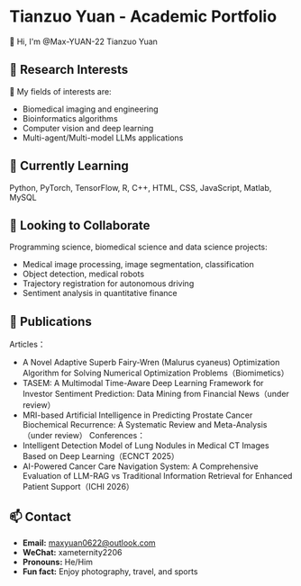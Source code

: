 # Tianzuo Yuan - Academic Portfolio
👋 Hi, I'm @Max-YUAN-22 Tianzuo Yuan
## 🔬 Research Interests
👀 My fields of interests are:
- Biomedical imaging and engineering
- Bioinformatics algorithms
- Computer vision and deep learning
- Multi-agent/Multi-model LLMs applications
## 🌱 Currently Learning
Python, PyTorch, TensorFlow, R, C++, HTML, CSS, JavaScript, Matlab, MySQL
## 💞️ Looking to Collaborate
Programming science, biomedical science and data science projects:
- Medical image processing, image segmentation, classification
- Object detection, medical robots
- Trajectory registration for autonomous driving
- Sentiment analysis in quantitative finance
## 📑 Publications
Articles：
- A Novel Adaptive Superb Fairy-Wren (Malurus cyaneus) Optimization Algorithm for Solving Numerical Optimization Problems（Biomimetics）
- TASEM: A Multimodal Time-Aware Deep Learning Framework for Investor Sentiment Prediction: Data Mining from Financial News（under review）
- MRI-based Artificial Intelligence in Predicting Prostate Cancer Biochemical Recurrence: A Systematic Review and Meta-Analysis（under review）
Conferences：
- Intelligent Detection Model of Lung Nodules in Medical CT Images Based on Deep Learning（ECNCT 2025）
- AI-Powered Cancer Care Navigation System: A Comprehensive Evaluation of LLM-RAG vs Traditional Information Retrieval for Enhanced Patient Support（ICHI 2026）
## 📫 Contact
- **Email:** maxyuan0622@outlook.com
- **WeChat:** xameternity2206
- **Pronouns:** He/Him
- **Fun fact:** Enjoy photography, travel, and sports
